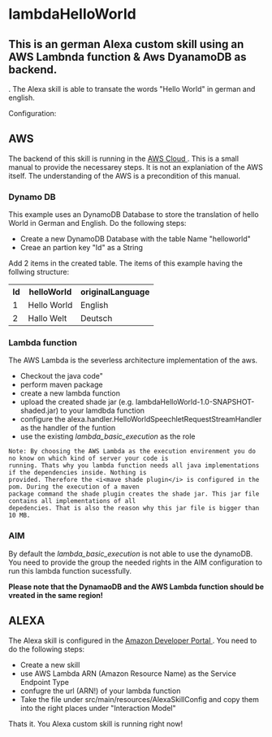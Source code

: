 # lambdaHelloWorld

<h2>This is an german Alexa custom skill using an AWS Lambnda function & Aws DyanamoDB as backend.</h2>. 
The Alexa skill is able to transate the words "Hello World" in german and english.

Configuration:
<h2>AWS</h2>
<p>
The backend of this skill is running in the <a href="https://console.aws.amazon.com">AWS Cloud </a>. This is a small 
manual to provide the necessarey steps. It is not an explaniation of the AWS itself. 
The understanding of the AWS is a precondition of this manual.  

</P>

<h3>Dynamo DB</h3>
<p>
This example uses an DynamoDB Database to store the translation of hello World in German and English. Do the 
following steps:
<ul>
    <li>Create a new DynamoDB Database with the table Name "helloworld"</li>
    <li>Creae an partion key "Id" as a String</li>    
</ul>

Add 2 items in the created table. The items of this example having the follwing structure:
</p>
<table>
    <tr>
        <th>Id</th>
        <th>helloWorld</th>
        <th>originalLanguage</th>
    </tr>
    <tr>
        <td>1</td>
        <td>Hello World</td>
        <td>English</td>
    </tr>
    <tr>
        <td>2</td>
        <td>Hallo Welt</td>
        <td>Deutsch</td>
    </tr>
</table>


<h3>Lambda function</h3>
<p>
    The AWS Lambda is the severless architecture implementation of the aws. 
    <ul>
        <li>Checkout the java code"</li>
        <li>perform maven package</li>
        <li>create a new lambda function</li>
        <li>upload the created shade jar (e.g. lambdaHelloWorld-1.0-SNAPSHOT-shaded.jar) to your lamdbda 
        function</li>
        <li>configure the alexa.handler.HelloWorldSpeechletRequestStreamHandler as the handler of the funtion </li>
        <li>use the existing <i>lambda_basic_execution</i> as the role  </li>
    </ul>
    
    Note: By choosing the AWS Lambda as the execution envirenment you do no know on which kind of server your code is
    running. Thats why you lambda function needs all java implementations if the dependencies inside. Nothing is 
    provided. Therefore the <i<mave shade plugin</i> is configured in the pom. During the execution of a maven 
    package command the shade plugin creates the shade jar. This jar file contains all implementations of all 
    depedencies. That is also the reason why this jar file is bigger than 10 MB. 
</p>

<h3>AIM</h3>
By default the <i>lambda_basic_execution</i> is not able to use the dynamoDB. You need to provide the group the 
needed rights in the AIM configuration to run this lambda function sucessfully.

<p><b>Please note that the DynamaoDB and the AWS Lambda function should be vreated in the same region!</b></p>

<h2>ALEXA</h2>
The Alexa skill is configured in the <a href="https://developer.amazon.com/edw/home.html#/">Amazon Developer Portal
</a>. You need to do the following steps:
<ul>
    <li>Create a new skill</li>
    <li>use AWS Lambda ARN (Amazon Resource Name) as the Service Endpoint Type </li>
    <li>confugre the url (ARN!) of your lambda function</li>
    <li>Take the file under src/main/resources/AlexaSkillConfig and copy them into the right places under 
    "Interaction Model"</li>
</ul>

Thats it. You Alexa custom skill is running right now!
